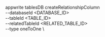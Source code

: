appwrite tablesDB createRelationshipColumn \
        --databaseId <DATABASE_ID> \
        --tableId <TABLE_ID> \
        --relatedTableId <RELATED_TABLE_ID> \
        --type oneToOne \




